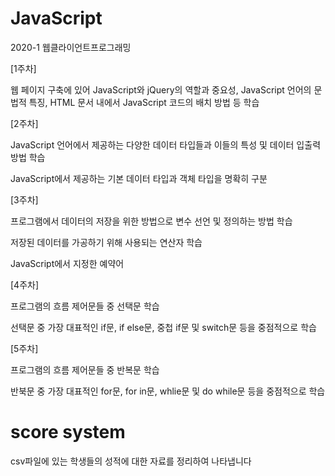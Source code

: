 # JavaScript
2020-1 웹클라이언트프로그래밍

[1주차] 

웹 페이지 구축에 있어 JavaScript와 jQuery의 역할과 중요성, JavaScript 언어의 문법적 특징, HTML 문서 내에서 JavaScript 코드의 배치 방법 등 학습

[2주차]

JavaScript 언어에서 제공하는 다양한 데이터 타입들과 이들의 특성 및 데이터 입출력 방법 학습

JavaScript에서 제공하는 기본 데이터 타입과 객체 타입을 명확히 구분

[3주차]

프로그램에서 데이터의 저장을 위한 방법으로 변수 선언 및 정의하는 방법 학습

저장된 데이터를 가공하기 위해 사용되는 연산자 학습

JavaScript에서 지정한 예약어

[4주차]

프로그램의 흐름 제어문들 중 선택문 학습

선택문 중 가장 대표적인 if문, if else문, 중첩 if문 및 switch문 등을 중점적으로 학습

[5주차]

프로그램의 흐름 제어문들 중 반복문 학습

반북문 중 가장 대표적인 for문, for in문, whlie문 및 do while문 등을 중점적으로 학습



# score system
csv파일에 있는 학생들의 성적에 대한 자료를 정리하여 나타냅니다
